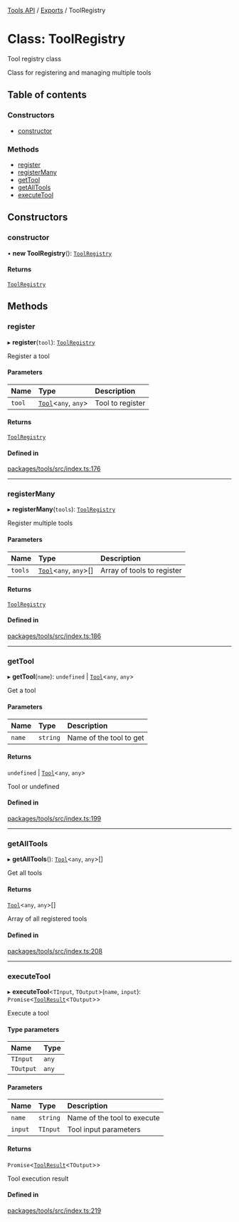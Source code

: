 <!-- 
 ⚠️  AUTO-GENERATED FILE - DO NOT EDIT MANUALLY
 This file is automatically generated by scripts/docs-generator.js
 To make changes, edit the source TypeScript files or update the generator script
-->

[Tools API](../../) / [Exports](../modules) / ToolRegistry

# Class: ToolRegistry

Tool registry class

Class for registering and managing multiple tools

## Table of contents

### Constructors

- [constructor](ToolRegistry#constructor)

### Methods

- [register](ToolRegistry#register)
- [registerMany](ToolRegistry#registermany)
- [getTool](ToolRegistry#gettool)
- [getAllTools](ToolRegistry#getalltools)
- [executeTool](ToolRegistry#executetool)

## Constructors

### constructor

• **new ToolRegistry**(): [`ToolRegistry`](ToolRegistry)

#### Returns

[`ToolRegistry`](ToolRegistry)

## Methods

### register

▸ **register**(`tool`): [`ToolRegistry`](ToolRegistry)

Register a tool

#### Parameters

| Name | Type | Description |
| :------ | :------ | :------ |
| `tool` | [`Tool`](../interfaces/Tool)\<`any`, `any`\> | Tool to register |

#### Returns

[`ToolRegistry`](ToolRegistry)

#### Defined in

[packages/tools/src/index.ts:176](https://github.com/woojubb/robota/blob/a30a05a48bffaad2a16dd1a2033d90e93b7392cf/packages/tools/src/index.ts#L176)

___

### registerMany

▸ **registerMany**(`tools`): [`ToolRegistry`](ToolRegistry)

Register multiple tools

#### Parameters

| Name | Type | Description |
| :------ | :------ | :------ |
| `tools` | [`Tool`](../interfaces/Tool)\<`any`, `any`\>[] | Array of tools to register |

#### Returns

[`ToolRegistry`](ToolRegistry)

#### Defined in

[packages/tools/src/index.ts:186](https://github.com/woojubb/robota/blob/a30a05a48bffaad2a16dd1a2033d90e93b7392cf/packages/tools/src/index.ts#L186)

___

### getTool

▸ **getTool**(`name`): `undefined` \| [`Tool`](../interfaces/Tool)\<`any`, `any`\>

Get a tool

#### Parameters

| Name | Type | Description |
| :------ | :------ | :------ |
| `name` | `string` | Name of the tool to get |

#### Returns

`undefined` \| [`Tool`](../interfaces/Tool)\<`any`, `any`\>

Tool or undefined

#### Defined in

[packages/tools/src/index.ts:199](https://github.com/woojubb/robota/blob/a30a05a48bffaad2a16dd1a2033d90e93b7392cf/packages/tools/src/index.ts#L199)

___

### getAllTools

▸ **getAllTools**(): [`Tool`](../interfaces/Tool)\<`any`, `any`\>[]

Get all tools

#### Returns

[`Tool`](../interfaces/Tool)\<`any`, `any`\>[]

Array of all registered tools

#### Defined in

[packages/tools/src/index.ts:208](https://github.com/woojubb/robota/blob/a30a05a48bffaad2a16dd1a2033d90e93b7392cf/packages/tools/src/index.ts#L208)

___

### executeTool

▸ **executeTool**\<`TInput`, `TOutput`\>(`name`, `input`): `Promise`\<[`ToolResult`](../interfaces/ToolResult)\<`TOutput`\>\>

Execute a tool

#### Type parameters

| Name | Type |
| :------ | :------ |
| `TInput` | `any` |
| `TOutput` | `any` |

#### Parameters

| Name | Type | Description |
| :------ | :------ | :------ |
| `name` | `string` | Name of the tool to execute |
| `input` | `TInput` | Tool input parameters |

#### Returns

`Promise`\<[`ToolResult`](../interfaces/ToolResult)\<`TOutput`\>\>

Tool execution result

#### Defined in

[packages/tools/src/index.ts:219](https://github.com/woojubb/robota/blob/a30a05a48bffaad2a16dd1a2033d90e93b7392cf/packages/tools/src/index.ts#L219)
